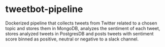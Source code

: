 # tweetbot-pipeline
Dockerized pipeline that collects tweets from Twitter related to a chosen topic and stores them in MongoDB, analyzes the sentiment of each tweet, stores analyzed tweets in PostgresDB and posts tweets with sentiment score binned as positive, neutral or negative to a slack channel.
